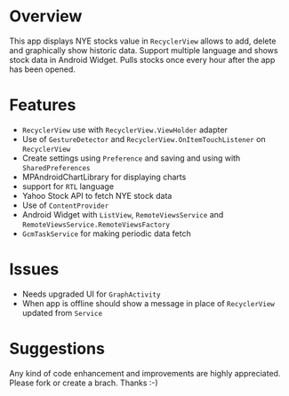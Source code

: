 # Overview
This app displays NYE stocks value in `RecyclerView` allows to add, delete and graphically show historic data. Support multiple language and  shows stock data in Android Widget.
Pulls stocks once every hour after the app has been opened.

# Features
- `RecyclerView` use with `RecyclerView.ViewHolder` adapter
- Use of `GestureDetector` and `RecyclerView.OnItemTouchListener` on `RecyclerView`
- Create settings using `Preference` and saving and using with `SharedPreferences`
- MPAndroidChartLibrary for displaying charts
- support for `RTL` language
- Yahoo Stock API to fetch NYE stock data 
- Use of `ContentProvider`
- Android Widget with `ListView`, `RemoteViewsService` and `RemoteViewsService.RemoteViewsFactory`
- `GcmTaskService` for making periodic data fetch

# Issues
- Needs upgraded UI for `GraphActivity`
- When app is offline should show a message in place of `RecyclerView` updated from `Service`

# Suggestions
Any kind of code enhancement and improvements are highly appreciated. Please fork or create a brach. Thanks :-)
